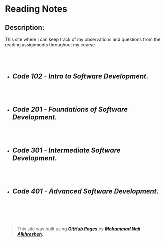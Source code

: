 # **Reading Notes**

## Description:

This site where i can keep track of my observations and questions from the reading assignments throughout my course.
<br><br><br><br>

* ## ***Code 102 - Intro to Software Development.***

<br><br>

* ## ***Code 201 - Foundations of Software Development.***

<br><br>

* ## ***Code 301 - Intermediate Software Development.***

<br><br>

* ## ***Code 401 - Advanced Software Development.***

<br><br><br><br>
> This site was built using ***[GitHub Pages](https://github.com/MohammadNaji98/reading-notes)*** by ***[Mohammad Naji Alkhresheh](https://twitter.com/Mohammad_Naji10).***
